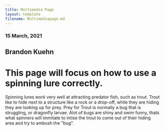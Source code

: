 ```yaml
---
title: Multimedia Page
layout: template
filename: Multimediapage.md
---
```


<h3>15 March, 2021</h3>
<h2>Brandon Kuehn</h2>
<h1> This page will focus on how to use a spinning lure correctly. </h1>

<p> Spinning lures work very well at attracting predator fish, such as trout.  Trout like to hide next to a structure like a rock or a drop-off, while they are hiding they are looking up for prey.  Prey for Trout is normally a bug that is struggling, or dragonfly larvae.  Alot of bugs are shiny and swim funny, thats what spinners will immitate to intise the trout to come out of their hiding area and try to ambush the "bug". </p>
